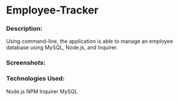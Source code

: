 # Employee-Tracker

### Description:
Using command-line, the application is able to manage an employee database using MySQL, Node.js, and Inquirer.

### Screenshots:






### Technologies Used:
Node.js
NPM
Inquirer
MySQL